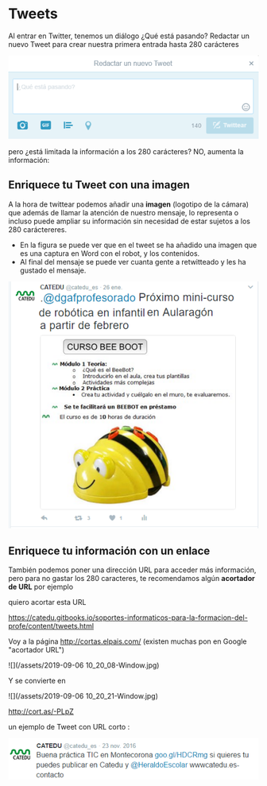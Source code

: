 
# Tweets

Al entrar en Twitter, tenemos un diálogo ¿Qué está pasando? Redactar un nuevo Tweet para crear nuestra primera entrada hasta 280 carácteres


![](https://raw.githubusercontent.com/catedu/soportes-informaticos-profesorado/master/img/2017-02-01-redactar_tweet_imagen.png)

pero ¿está limitada la información a los 280 carácteres? NO, aumenta la información:

## Enriquece tu Tweet con una imagen

A la hora de twittear podemos añadir una **imagen** (logotipo de la cámara) que además de llamar la atención de nuestro mensaje, lo representa o incluso puede ampliar su información sin necesidad de estar sujetos a los 280 caráctereres.

- En la figura se puede ver que en el tweet se ha añadido una imagen que es una captura en Word con el robot, y los contenidos.
- Al final del mensaje se puede ver cuanta gente a retwitteado y les ha gustado el mensaje.


![](https://raw.githubusercontent.com/catedu/soportes-informaticos-profesorado/master/img/bee_bot_Twitter.png)

## Enriquece tu información con un enlace

También podemos poner una dirección URL para acceder más información, pero para no gastar los 280 caracteres, te recomendamos algún **acortador de URL** por ejemplo 

quiero acortar esta URL

https://catedu.gitbooks.io/soportes-informaticos-para-la-formacion-del-profe/content/tweets.html

Voy a la página http://cortas.elpais.com/ (existen muchas pon en Google "acortador URL")

![](/assets/2019-09-06 10_20_08-Window.jpg)

Y se convierte en 

![](/assets/2019-09-06 10_20_21-Window.jpg)

http://cort.as/-PLpZ


un ejemplo de Tweet con URL corto :


![](https://raw.githubusercontent.com/catedu/soportes-informaticos-profesorado/master/img/tweet_de_ejemplo.png)



